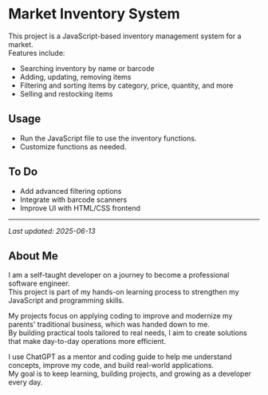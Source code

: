 # Market Inventory System

This project is a JavaScript-based inventory management system for a market.  
Features include:
- Searching inventory by name or barcode
- Adding, updating, removing items
- Filtering and sorting items by category, price, quantity, and more
- Selling and restocking items

## Usage

- Run the JavaScript file to use the inventory functions.
- Customize functions as needed.

## To Do

- Add advanced filtering options
- Integrate with barcode scanners
- Improve UI with HTML/CSS frontend

---

*Last updated: 2025-06-13*


## About Me

I am a self-taught developer on a journey to become a professional software engineer.  
This project is part of my hands-on learning process to strengthen my JavaScript and programming skills.

My projects focus on applying coding to improve and modernize my parents' traditional business, which was handed down to me.  
By building practical tools tailored to real needs, I aim to create solutions that make day-to-day operations more efficient.

I use ChatGPT as a mentor and coding guide to help me understand concepts, improve my code, and build real-world applications.  
My goal is to keep learning, building projects, and growing as a developer every day.